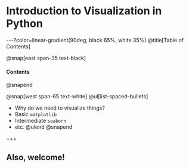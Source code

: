 # Introduction to Visualization in Python

---?color=linear-gradient(90deg, black 65%, white 35%)
@title[Table of Contents]

@snap[east span-35 text-black]
#### Contents
@snapend

@snap[west span-65 text-white]
@ul[list-spaced-bullets]
* Why do we need to visualize things?
* Basic `matplotlib`
* Intermediate `seaborn`
* etc.
@ulend
@snapend

+++

## Also, welcome!
